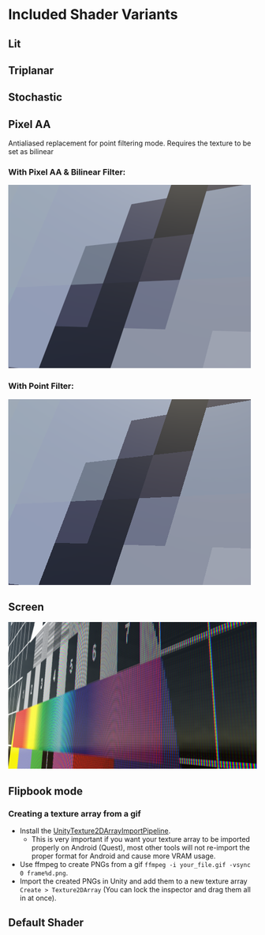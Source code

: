 # Included Shader Variants

## Lit

## Triplanar

## Stochastic

## Pixel AA

Antialiased replacement for point filtering mode. Requires the texture to be set as bilinear

### With Pixel AA & Bilinear Filter:
![image](/Documentation~//Images/pixelaa.png)

### With Point Filter:
![image](/Documentation~//Images/no%20aa.png)

## Screen

![image](/Documentation~/Images/screen.png)

## Flipbook mode
### Creating a texture array from a gif
- Install the [UnityTexture2DArrayImportPipeline](https://github.com/pschraut/UnityTexture2DArrayImportPipeline).
    - This is very important if you want your texture array to be imported properly on Android (Quest), most other tools will not re-import the proper format for Android and cause more VRAM usage.
- Use ffmpeg to create PNGs from a gif `ffmpeg -i your_file.gif -vsync 0 frame%d.png`.
- Import the created PNGs in Unity and add them to a new texture array `Create > Texture2DArray` (You can lock the inspector and drag them all in at once).

## Default Shader